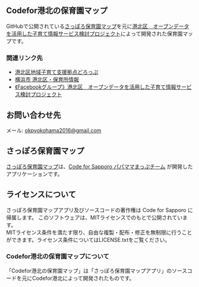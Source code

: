 Codefor港北の保育園マップ
---------------
GitHubで公開されている[さっぽろ保育園マップ](https://github.com/codeforsapporo/papamama)を元に[港北区　オープンデータを活用した子育て情報サービス検討プロジェクト](https://www.facebook.com/groups/kohoku.okp.since.2016/)によって開発された保育園マップです。

### 関連リンク先
* [港北区地域子育て支援拠点どろっぷ](http://www.kohoku-drop.jp/)
* [横浜市 港北区・保育所情報](http://www.city.yokohama.lg.jp/kohoku/sabisu/hoiku/)
* [《Facebookグループ》港北区　オープンデータを活用した子育て情報サービス検討プロジェクト](https://www.facebook.com/groups/kohoku.okp.since.2016/)

お問い合わせ先
-------
メール: okpyokohama2016@gmail.com

さっぽろ保育園マップ
-----
[さっぽろ保育園マップ](http://papamama.codeforsapporo.org/)は、[Code for Sapporo パパママまっぷチーム](http://www.codeforsapporo.org/papamama/)
が開発したアプリケーションです。

## ライセンスについて
さっぽろ保育園マップアプリ及びソースコードの著作権は Code for Sapporo に帰属します。  このソフトウェアは、MITライセンスでのもとで公開されています。  
MITライセンス条件を満たす限り、自由な複製・配布・修正を無制限に行うことができます。ライセンス条件についてはLICENSE.txtをご覧ください。

### Codefor港北の保育園マップについて
「Codefor港北の保育園マップ」は「さっぽろ保育園マップアプリ」のソースコードを元にCodefor港北によって開発されたものです。
